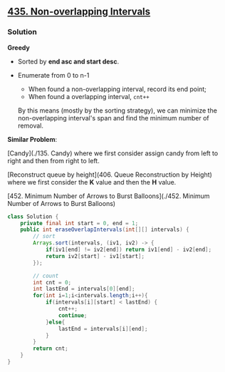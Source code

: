 ## [435. Non-overlapping Intervals](https://leetcode.cn/problems/non-overlapping-intervals/)

### Solution

**Greedy**

- Sorted by **end asc and start desc**.

- Enumerate from 0 to n-1

  - When found a non-overlapping interval, record its end point;
  - When found a overlapping interval, `cnt++`

  By this means (mostly by the sorting strategy), we can minimize the non-overlapping interval's span and find the minimum number of removal.

**Similar Problem**: 

[Candy](./135. Candy) where we first consider assign candy from left to right and then from right to left.

[Reconstruct queue by height](406. Queue Reconstruction by Height) where we first consider the **K** value and then the **H** value.

[452. Minimum Number of Arrows to Burst Balloons](./452. Minimum Number of Arrows to Burst Balloons)

```java
class Solution {
    private final int start = 0, end = 1;
    public int eraseOverlapIntervals(int[][] intervals) {
        // sort
        Arrays.sort(intervals, (iv1, iv2) -> {
            if(iv1[end] != iv2[end]) return iv1[end] - iv2[end];
            return iv2[start] - iv1[start];
        });

        // count
        int cnt = 0;
        int lastEnd = intervals[0][end];
        for(int i=1;i<intervals.length;i++){
            if(intervals[i][start] < lastEnd) {
                cnt++;
                continue;
            }else{
                lastEnd = intervals[i][end];
            }
        }
        return cnt;
    }
}
```


